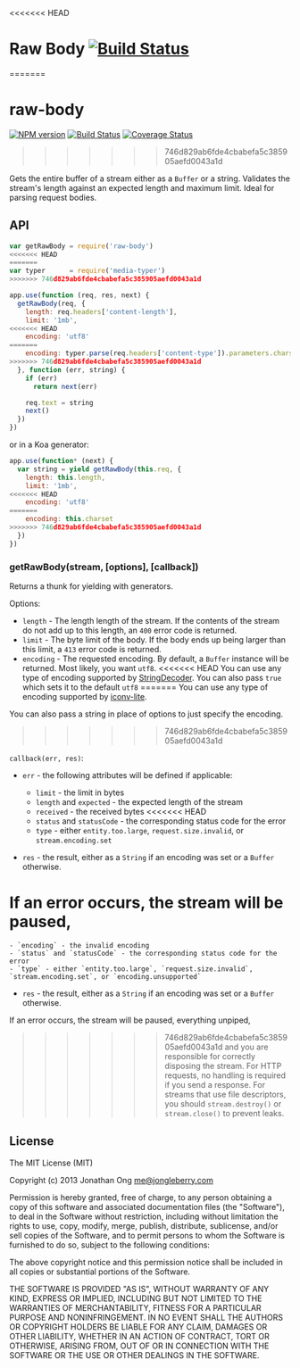 <<<<<<< HEAD
# Raw Body [![Build Status](https://travis-ci.org/stream-utils/raw-body.svg?branch=master)](https://travis-ci.org/stream-utils/raw-body)
=======
# raw-body

[![NPM version](https://badge.fury.io/js/raw-body.svg)](http://badge.fury.io/js/raw-body)
[![Build Status](https://travis-ci.org/stream-utils/raw-body.svg?branch=master)](https://travis-ci.org/stream-utils/raw-body)
[![Coverage Status](https://img.shields.io/coveralls/stream-utils/raw-body.svg?branch=master)](https://coveralls.io/r/stream-utils/raw-body)
>>>>>>> 746d829ab6fde4cbabefa5c385905aefd0043a1d

Gets the entire buffer of a stream either as a `Buffer` or a string.
Validates the stream's length against an expected length and maximum limit.
Ideal for parsing request bodies.

## API

```js
var getRawBody = require('raw-body')
<<<<<<< HEAD
=======
var typer      = require('media-typer')
>>>>>>> 746d829ab6fde4cbabefa5c385905aefd0043a1d

app.use(function (req, res, next) {
  getRawBody(req, {
    length: req.headers['content-length'],
    limit: '1mb',
<<<<<<< HEAD
    encoding: 'utf8'
=======
    encoding: typer.parse(req.headers['content-type']).parameters.charset
>>>>>>> 746d829ab6fde4cbabefa5c385905aefd0043a1d
  }, function (err, string) {
    if (err)
      return next(err)

    req.text = string
    next()
  })
})
```

or in a Koa generator:

```js
app.use(function* (next) {
  var string = yield getRawBody(this.req, {
    length: this.length,
    limit: '1mb',
<<<<<<< HEAD
    encoding: 'utf8'
=======
    encoding: this.charset
>>>>>>> 746d829ab6fde4cbabefa5c385905aefd0043a1d
  })
})
```

### getRawBody(stream, [options], [callback])

Returns a thunk for yielding with generators.

Options:

- `length` - The length length of the stream.
  If the contents of the stream do not add up to this length,
  an `400` error code is returned.
- `limit` - The byte limit of the body.
  If the body ends up being larger than this limit,
  a `413` error code is returned.
- `encoding` - The requested encoding.
  By default, a `Buffer` instance will be returned.
  Most likely, you want `utf8`.
<<<<<<< HEAD
  You can use any type of encoding supported by [StringDecoder](http://nodejs.org/api/string_decoder.html).
  You can also pass `true` which sets it to the default `utf8`
=======
  You can use any type of encoding supported by [iconv-lite](https://www.npmjs.org/package/iconv-lite#readme).

You can also pass a string in place of options to just specify the encoding.
>>>>>>> 746d829ab6fde4cbabefa5c385905aefd0043a1d

`callback(err, res)`:

- `err` - the following attributes will be defined if applicable:

    - `limit` - the limit in bytes
    - `length` and `expected` - the expected length of the stream
    - `received` - the received bytes
<<<<<<< HEAD
    - `status` and `statusCode` - the corresponding status code for the error
    - `type` - either `entity.too.large`, `request.size.invalid`, or `stream.encoding.set`

- `res` - the result, either as a `String` if an encoding was set or a `Buffer` otherwise.

If an error occurs, the stream will be paused,
=======
    - `encoding` - the invalid encoding
    - `status` and `statusCode` - the corresponding status code for the error
    - `type` - either `entity.too.large`, `request.size.invalid`, `stream.encoding.set`, or `encoding.unsupported`

- `res` - the result, either as a `String` if an encoding was set or a `Buffer` otherwise.

If an error occurs, the stream will be paused, everything unpiped,
>>>>>>> 746d829ab6fde4cbabefa5c385905aefd0043a1d
and you are responsible for correctly disposing the stream.
For HTTP requests, no handling is required if you send a response.
For streams that use file descriptors, you should `stream.destroy()` or `stream.close()` to prevent leaks.

## License

The MIT License (MIT)

Copyright (c) 2013 Jonathan Ong me@jongleberry.com

Permission is hereby granted, free of charge, to any person obtaining a copy
of this software and associated documentation files (the "Software"), to deal
in the Software without restriction, including without limitation the rights
to use, copy, modify, merge, publish, distribute, sublicense, and/or sell
copies of the Software, and to permit persons to whom the Software is
furnished to do so, subject to the following conditions:

The above copyright notice and this permission notice shall be included in
all copies or substantial portions of the Software.

THE SOFTWARE IS PROVIDED "AS IS", WITHOUT WARRANTY OF ANY KIND, EXPRESS OR
IMPLIED, INCLUDING BUT NOT LIMITED TO THE WARRANTIES OF MERCHANTABILITY,
FITNESS FOR A PARTICULAR PURPOSE AND NONINFRINGEMENT. IN NO EVENT SHALL THE
AUTHORS OR COPYRIGHT HOLDERS BE LIABLE FOR ANY CLAIM, DAMAGES OR OTHER
LIABILITY, WHETHER IN AN ACTION OF CONTRACT, TORT OR OTHERWISE, ARISING FROM,
OUT OF OR IN CONNECTION WITH THE SOFTWARE OR THE USE OR OTHER DEALINGS IN
THE SOFTWARE.
